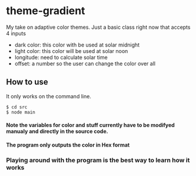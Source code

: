 # theme-gradient
My take on adaptive color themes. 
Just a basic class right now that accepts 4 inputs
- dark color: this color with be used at solar midnight
- light color: this color will be used at solar noon
- longitude: need to calculate solar time
- offset: a number so the user can change the color over all

## How to use
It only works on the command line.
```
$ cd src
$ node main
```
#### Note the variables for color and stuff currently have to be modifyed manualy and directly in the source code.
#### The program only outputs the color in Hex format

### **Playing around with the program is the best way to learn how it works**
